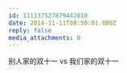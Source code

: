 ```yaml
---
id: 111137527879442010
date: 2014-11-11T08:50:01.000Z
reply: false
media_attachments: 0
---
```


别人家的双十一 vs 我们家的双十一


